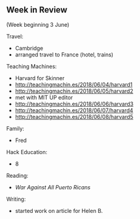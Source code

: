 ## Week in Review

(Week beginning 3 June)

Travel:
* Cambridge
* arranged travel to France (hotel, trains)

Teaching Machines:
* Harvard for Skinner
* http://teachingmachin.es/2018/06/04/harvard1
* http://teachingmachin.es/2018/06/05/harvard2
* met with MIT UP editor
* http://teachingmachin.es/2018/06/06/harvard3
* http://teachingmachin.es/2018/06/07/harvard4
* http://teachingmachin.es/2018/06/08/harvard5

Family:
* Fred

Hack Education:
* 8

Reading:
* *War Against All Puerto Ricans*

Writing:
* started work on article for Helen B.